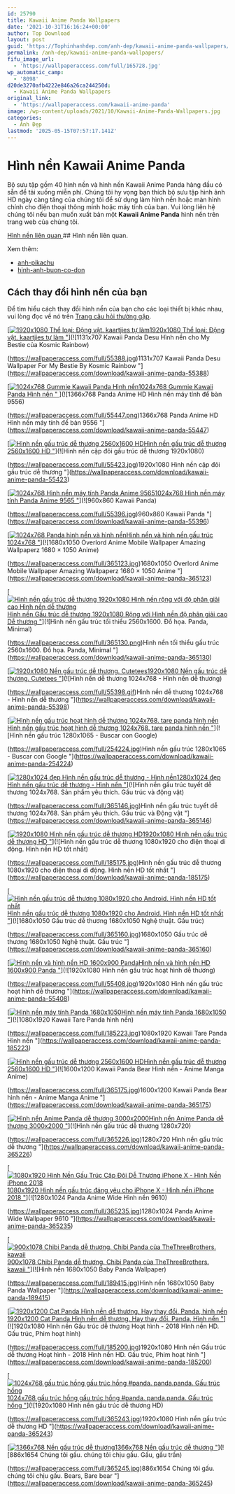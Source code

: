 ```yaml
---
id: 25790
title: Kawaii Anime Panda Wallpapers
date: '2021-10-31T16:16:24+00:00'
author: Top Download
layout: post
guid: 'https://Tophinhanhdep.com/anh-dep/kawaii-anime-panda-wallpapers/'
permalink: /anh-dep/kawaii-anime-panda-wallpapers/
fifu_image_url:
  - 'https://wallpaperaccess.com/full/165728.jpg'
wp_automatic_camp:
  - '8098'
d20de3270afb4222e846a26ca244250d:
  - Kawaii Anime Panda Wallpapers
original_link:
  - 'https://wallpaperaccess.com/kawaii-anime-panda'
image: /wp-content/uploads/2021/10/Kawaii-Anime-Panda-Wallpapers.jpg
categories:
  - Ảnh Đẹp
lastmod: '2025-05-15T07:57:17.141Z'
---
```

# Hình nền Kawaii Anime Panda

Bộ sưu tập gồm 40 hình nền và hình nền Kawaii Anime Panda hàng đầu có sẵn để tải xuống miễn phí. Chúng tôi hy vọng bạn thích bộ sưu tập hình ảnh HD ngày càng tăng của chúng tôi để sử dụng làm hình nền hoặc màn hình chính cho điện thoại thông minh hoặc máy tính của bạn. Vui lòng liên hệ chúng tôi nếu bạn muốn xuất bản một **Kawaii Anime Panda** hình nền trên trang web của chúng tôi.

[Hình nền liên quan ](#related) ## Hình nền liên quan.

   
 Xem thêm:

   
- [anh-pikachu](https://tophinhanhdep.com/anh-anime/anh-pikachu/)
- [hinh-anh-buon-co-don](https://tophinhanhdep.com/hinh-anh-buon/hinh-anh-buon-co-don/)

## Cách thay đổi hình nền của bạn

Để tìm hiểu cách thay đổi hình nền của bạn cho các loại thiết bị khác nhau, vui lòng đọc về nó trên [Trang câu hỏi thường gặp](https://tophinhanhdep.com/faq/).

  
[[![1920x1080 Thể loại: Động vật.  kaartjies tự làm](https://wallpaperaccess.com/full/165728.jpg)1920x1080 Thể loại: Động vật. kaartjies tự làm "](https://wallpaperaccess.com/download/kawaii-anime-panda-165728)](![1131x707 Kawaii Panda Desu Hình nền cho My Bestie của Kosmic Rainbow)

(https://wallpaperaccess.com/full/55388.jpg)1131x707 Kawaii Panda Desu Wallpaper For My Bestie By Kosmic Rainbow "](https://wallpaperaccess.com/download/kawaii-anime-panda-55388)

[[![1024x768 Gummie Kawaii Panda Hình nền](https://wallpaperaccess.com/full/55390.jpg)1024x768 Gummie Kawaii Panda Hình nền " ](https://wallpaperaccess.com/download/kawaii-anime-panda-55390)](![1366x768 Panda Anime HD Hình nền máy tính để bàn 9556)

(https://wallpaperaccess.com/full/55447.png)1366x768 Panda Anime HD Hình nền máy tính để bàn 9556 "](https://wallpaperaccess.com/download/kawaii-anime-panda-55447)

[[![Hình nền gấu trúc dễ thương 2560x1600 HD](https://wallpaperaccess.com/full/55419.jpg)Hình nền gấu trúc dễ thương 2560x1600 HD "](https://wallpaperaccess.com/download/kawaii-anime-panda-55419)](![Hình nền cặp đôi gấu trúc dễ thương 1920x1080)

(https://wallpaperaccess.com/full/55423.jpg)1920x1080 Hình nền cặp đôi gấu trúc dễ thương "](https://wallpaperaccess.com/download/kawaii-anime-panda-55423)

[[![1024x768 Hình nền máy tính Panda Anime 9565](https://wallpaperaccess.com/full/55395.jpg)1024x768 Hình nền máy tính Panda Anime 9565 "](https://wallpaperaccess.com/download/kawaii-anime-panda-55395)](![960x860 Kawaii Panda)

(https://wallpaperaccess.com/full/55396.jpg)960x860 Kawaii Panda "](https://wallpaperaccess.com/download/kawaii-anime-panda-55396)

[[![1024x768 Panda hình nền và hình nền](https://wallpaperaccess.com/full/30690.jpg)Hình nền và hình nền gấu trúc 1024x768 "](https://wallpaperaccess.com/download/kawaii-anime-panda-30690)](![1680x1050 Overlord Anime Mobile Wallpaper Amazing Wallpaperz 1680 × 1050 Anime)

(https://wallpaperaccess.com/full/365123.jpg)1680x1050 Overlord Anime Mobile Wallpaper Amazing Wallpaperz 1680 × 1050 Anime "](https://wallpaperaccess.com/download/kawaii-anime-panda-365123)

[[![Hình nền gấu trúc dễ thương 1920x1080 Hình nền rộng với độ phân giải cao Hình nền dễ thương](https://wallpaperaccess.com/full/365127.jpg)Hình nền Gấu trúc dễ thương 1920x1080 Rộng với Hình nền độ phân giải cao Dễ thương "](https://wallpaperaccess.com/download/kawaii-anime-panda-365127)](![Hình nền gấu trúc tối thiểu 2560x1600.  Đồ họa.  Panda, Minimal)

(https://wallpaperaccess.com/full/365130.png)Hình nền tối thiểu gấu trúc 2560x1600. Đồ họa. Panda, Minimal "](https://wallpaperaccess.com/download/kawaii-anime-panda-365130)

[[![1920x1080 Nền gấu trúc dễ thương.  Cutetees](https://wallpaperaccess.com/full/365136.jpg)1920x1080 Nền gấu trúc dễ thương. Cutetees "](https://wallpaperaccess.com/download/kawaii-anime-panda-365136)](![Hình nền dễ thương 1024x768 - Hình nền dễ thương)

(https://wallpaperaccess.com/full/55398.gif)Hình nền dễ thương 1024x768 - Hình nền dễ thương "](https://wallpaperaccess.com/download/kawaii-anime-panda-55398)

[[![Hình nền gấu trúc hoạt hình dễ thương 1024x768.  tare panda hình nền](https://wallpaperaccess.com/full/365143.jpg)Hình nền gấu trúc hoạt hình dễ thương 1024x768. tare panda hình nền "](https://wallpaperaccess.com/download/kawaii-anime-panda-365143)](![Hình nền gấu trúc 1280x1065 - Buscar con Google)

(https://wallpaperaccess.com/full/254224.jpg)Hình nền gấu trúc 1280x1065 - Buscar con Google "](https://wallpaperaccess.com/download/kawaii-anime-panda-254224)

[[![1280x1024 đẹp Hình nền gấu trúc dễ thương - Hình nền](https://wallpaperaccess.com/full/189481.jpg)1280x1024 đẹp Hình nền gấu trúc dễ thương - Hình nền "](https://wallpaperaccess.com/download/kawaii-anime-panda-189481)](![Hình nền gấu trúc tuyết dễ thương 1024x768.  Sản phẩm yêu thích.  Gấu trúc và động vật)

(https://wallpaperaccess.com/full/365146.jpg)Hình nền gấu trúc tuyết dễ thương 1024x768. Sản phẩm yêu thích. Gấu trúc và Động vật "](https://wallpaperaccess.com/download/kawaii-anime-panda-365146)

[[![1920x1080 Hình nền gấu trúc dễ thương HD](https://wallpaperaccess.com/full/365152.jpg)1920x1080 Hình nền gấu trúc dễ thương HD "](https://wallpaperaccess.com/download/kawaii-anime-panda-365152)](![Hình nền gấu trúc dễ thương 1080x1920 cho điện thoại di động.  Hình nền HD tốt nhất)

(https://wallpaperaccess.com/full/185175.jpg)Hình nền gấu trúc dễ thương 1080x1920 cho điện thoại di động. Hình nền HD tốt nhất "](https://wallpaperaccess.com/download/kawaii-anime-panda-185175)

[[![Hình nền gấu trúc dễ thương 1080x1920 cho Android.  Hình nền HD tốt nhất](https://wallpaperaccess.com/full/365156.jpg)Hình nền gấu trúc dễ thương 1080x1920 cho Android. Hình nền HD tốt nhất "](https://wallpaperaccess.com/download/kawaii-anime-panda-365156)](![1680x1050 Gấu trúc dễ thương 1680x1050 Nghệ thuật.  Gấu trúc)

(https://wallpaperaccess.com/full/365160.jpg)1680x1050 Gấu trúc dễ thương 1680x1050 Nghệ thuật. Gấu trúc "](https://wallpaperaccess.com/download/kawaii-anime-panda-365160)

[[![Hình nền và hình nền HD 1600x900 Panda](https://wallpaperaccess.com/full/55394.jpg)Hình nền và hình nền HD 1600x900 Panda "](https://wallpaperaccess.com/download/kawaii-anime-panda-55394)](![1920x1080 Hình nền gấu trúc hoạt hình dễ thương)

(https://wallpaperaccess.com/full/55408.jpg)1920x1080 Hình nền gấu trúc hoạt hình dễ thương "](https://wallpaperaccess.com/download/kawaii-anime-panda-55408)

[[![Hình nền máy tính Panda 1680x1050](https://wallpaperaccess.com/full/365166.jpg)Hình nền máy tính Panda 1680x1050 "](https://wallpaperaccess.com/download/kawaii-anime-panda-365166)](![1080x1920 Kawaii Tare Panda hình nền)

(https://wallpaperaccess.com/full/185223.jpg)1080x1920 Kawaii Tare Panda Hình nền "](https://wallpaperaccess.com/download/kawaii-anime-panda-185223)

[[![Hình nền gấu trúc dễ thương 2560x1600 HD](https://wallpaperaccess.com/full/365170.jpg)Hình nền gấu trúc dễ thương 2560x1600 HD "](https://wallpaperaccess.com/download/kawaii-anime-panda-365170)](![1600x1200 Kawaii Panda Bear Hình nền - Anime Manga Anime)

(https://wallpaperaccess.com/full/365175.jpg)1600x1200 Kawaii Panda Bear hình nền - Anime Manga Anime "](https://wallpaperaccess.com/download/kawaii-anime-panda-365175)

[[![Hình nền Anime Panda dễ thương 3000x2000](https://wallpaperaccess.com/full/365176.jpg)Hình nền Anime Panda dễ thương 3000x2000 "](https://wallpaperaccess.com/download/kawaii-anime-panda-365176)](![Hình nền gấu trúc dễ thương 1280x720)

(https://wallpaperaccess.com/full/365226.jpg)1280x720 Hình nền gấu trúc dễ thương "](https://wallpaperaccess.com/download/kawaii-anime-panda-365226)

[[![1080x1920 Hình Nền Gấu Trúc Cặp Đôi Dễ Thương iPhone X - Hình Nền iPhone 2018](https://wallpaperaccess.com/full/185159.jpg)1080x1920 Hình nền gấu trúc đáng yêu cho iPhone X - Hình nền iPhone 2018 "](https://wallpaperaccess.com/download/kawaii-anime-panda-185159)](![1280x1024 Panda Anime Wide Hình nền 9610)

(https://wallpaperaccess.com/full/365235.jpg)1280x1024 Panda Anime Wide Wallpaper 9610 "](https://wallpaperaccess.com/download/kawaii-anime-panda-365235)

[[![900x1078 Chibi Panda dễ thương.  Chibi Panda của TheThreeBrothers.  kawaii](https://wallpaperaccess.com/full/365236.jpg)900x1078 Chibi Panda dễ thương. Chibi Panda của TheThreeBrothers. kawaii "](https://wallpaperaccess.com/download/kawaii-anime-panda-365236)](![Hình nền 1680x1050 Baby Panda Wallpaper)

(https://wallpaperaccess.com/full/189415.jpg)Hình nền 1680x1050 Baby Panda Wallpaper "](https://wallpaperaccess.com/download/kawaii-anime-panda-189415)

[[![1920x1200 Cat Panda Hình nền dễ thương.  Hay thay đổi.  Panda, hình nền](https://wallpaperaccess.com/full/365239.jpg)1920x1200 Cat Panda Hình nền dễ thương. Hay thay đổi. Panda, Hình nền "](https://wallpaperaccess.com/download/kawaii-anime-panda-365239)](![1920x1080 Hình nền Gấu trúc dễ thương Hoạt hình - 2018 Hình nền HD.  Gấu trúc, Phim hoạt hình)

(https://wallpaperaccess.com/full/185200.jpg)1920x1080 Hình nền Gấu trúc dễ thương Hoạt hình - 2018 Hình nền HD. Gấu trúc, Phim hoạt hình "](https://wallpaperaccess.com/download/kawaii-anime-panda-185200)

[[![1024x768 gấu trúc hồng gấu trúc hồng #panda.  panda.panda.  Gấu trúc hồng](https://wallpaperaccess.com/full/165828.jpg)1024x768 gấu trúc hồng gấu trúc hồng #panda. panda.panda. Gấu trúc hồng "](https://wallpaperaccess.com/download/kawaii-anime-panda-165828)](![1920x1080 Hình nền gấu trúc dễ thương HD)

(https://wallpaperaccess.com/full/365243.jpg)1920x1080 Hình nền gấu trúc dễ thương HD "](https://wallpaperaccess.com/download/kawaii-anime-panda-365243)

[[![1366x768 Nền gấu trúc dễ thương](https://wallpaperaccess.com/full/185173.jpg)1366x768 Nền gấu trúc dễ thương "](https://wallpaperaccess.com/download/kawaii-anime-panda-185173)](![886x1654 Chúng tôi gấu.  chúng tôi chịu gấu.  Gấu, gấu trần)

(https://wallpaperaccess.com/full/365245.jpg)886x1654 Chúng tôi gấu. chúng tôi chịu gấu. Bears, Bare bear "](https://wallpaperaccess.com/download/kawaii-anime-panda-365245)
